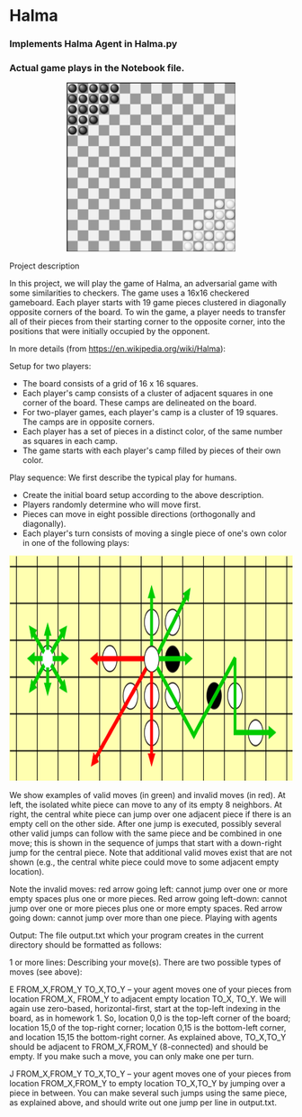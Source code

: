 # Halma
### Implements Halma Agent in Halma.py 
### Actual game plays in the Notebook file.
<p align="center">
  <img width="300" height="300" src="https://github.com/wonhyukjang/Halma/blob/master/Halma.png">
</p>

Project description

In this project, we will play the game of Halma, an adversarial game with some similarities to
checkers. The game uses a 16x16 checkered gameboard. Each player starts with 19 game pieces
clustered in diagonally opposite corners of the board. To win the game, a player needs to
transfer all of their pieces from their starting corner to the opposite corner, into the positions
that were initially occupied by the opponent. 

In more details (from https://en.wikipedia.org/wiki/Halma):

Setup for two players:

- The board consists of a grid of 16 x 16 squares.
- Each player's camp consists of a cluster of adjacent squares in one corner of the board.
These camps are delineated on the board.
- For two-player games, each player's camp is a cluster of 19 squares. The camps are in
opposite corners.
- Each player has a set of pieces in a distinct color, of the same number as squares in each
camp.
- The game starts with each player's camp filled by pieces of their own color.

Play sequence:
We first describe the typical play for humans. 
- Create the initial board setup according to the above description.
- Players randomly determine who will move first.
- Pieces can move in eight possible directions (orthogonally and diagonally).
- Each player's turn consists of moving a single piece of one's own color in one of the
following plays:

<p align="center">
  <img width="600" height="400" src="https://github.com/wonhyukjang/Halma/blob/master/Moves.png">
</p>

We show examples of valid moves (in green) and invalid moves (in red). At left, the isolated
white piece can move to any of its empty 8 neighbors. At right, the central white piece can jump
over one adjacent piece if there is an empty cell on the other side. After one jump is executed,
possibly several other valid jumps can follow with the same piece and be combined in one move;
this is shown in the sequence of jumps that start with a down-right jump for the central piece.
Note that additional valid moves exist that are not shown (e.g., the central white piece could
move to some adjacent empty location).

Note the invalid moves: red arrow going left: cannot jump over one or more empty spaces plus
one or more pieces. Red arrow going left-down: cannot jump over one or more pieces plus one
or more empty spaces. Red arrow going down: cannot jump over more than one piece.
Playing with agents

Output: The file output.txt which your program creates in the current directory should be
formatted as follows:

1 or more lines: Describing your move(s). There are two possible types of moves (see above):

E FROM_X,FROM_Y TO_X,TO_Y – your agent moves one of your pieces from location
FROM_X, FROM_Y to adjacent empty location TO_X, TO_Y. We will again use zero-based,
horizontal-first, start at the top-left indexing in the board, as in homework 1. So, location
0,0 is the top-left corner of the board; location 15,0 of the top-right corner; location 0,15
is the bottom-left corner, and location 15,15 the bottom-right corner. As explained above,
TO_X,TO_Y should be adjacent to FROM_X,FROM_Y (8-connected) and should be empty.
If you make such a move, you can only make one per turn.

J FROM_X,FROM_Y TO_X,TO_Y – your agent moves one of your pieces from location
FROM_X,FROM_Y to empty location TO_X,TO_Y by jumping over a piece in between. You
can make several such jumps using the same piece, as explained above, and should write
out one jump per line in output.txt.


